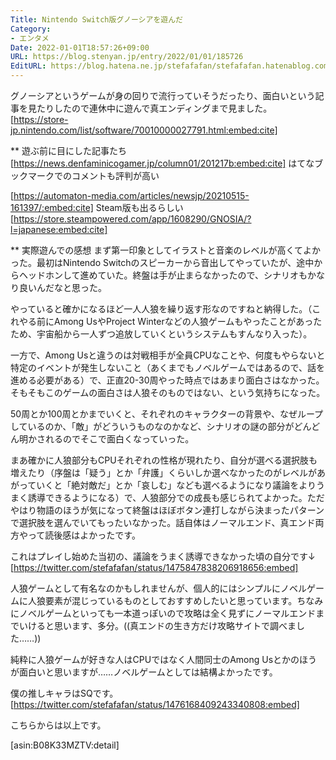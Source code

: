 ```yaml
---
Title: Nintendo Switch版グノーシアを遊んだ
Category:
- エンタメ
Date: 2022-01-01T18:57:26+09:00
URL: https://blog.stenyan.jp/entry/2022/01/01/185726
EditURL: https://blog.hatena.ne.jp/stefafafan/stefafafan.hatenablog.com/atom/entry/13574176438048385695
---
```


グノーシアというゲームが身の回りで流行っていそうだったり、面白いという記事を見たりしたので連休中に遊んで真エンディングまで見ました。
[https://store-jp.nintendo.com/list/software/70010000027791.html:embed:cite]

** 遊ぶ前に目にした記事たち
[https://news.denfaminicogamer.jp/column01/201217b:embed:cite]
はてなブックマークでのコメントも評判が高い

[https://automaton-media.com/articles/newsjp/20210515-161397/:embed:cite]
Steam版も出るらしい
[https://store.steampowered.com/app/1608290/GNOSIA/?l=japanese:embed:cite]

** 実際遊んでの感想
まず第一印象としてイラストと音楽のレベルが高くてよかった。最初はNintendo Switchのスピーカーから音出してやっていたが、途中からヘッドホンして進めていた。終盤は手が止まらなかったので、シナリオもかなり良いんだなと思った。

やっていると確かになるほど一人人狼を繰り返す形なのですねと納得した。（これやる前にAmong UsやProject Winterなどの人狼ゲームもやったことがあったため、宇宙船から一人ずつ追放していくというシステムもすんなり入った）。

一方で、Among Usと違うのは対戦相手が全員CPUなことや、何度もやらないと特定のイベントが発生しないこと（あくまでもノベルゲームではあるので、話を進める必要がある）で、正直20-30周やった時点ではあまり面白さはなかった。そもそもこのゲームの面白さは人狼そのものではない、という気持ちになった。

50周とか100周とかまでいくと、それぞれのキャラクターの背景や、なぜループしているのか、「敵」がどういうものなのかなど、シナリオの謎の部分がどんどん明かされるのでそこで面白くなっていった。

まあ確かに人狼部分もCPUそれぞれの性格が現れたり、自分が選べる選択肢も増えたり（序盤は「疑う」とか「弁護」くらいしか選べなかったのがレベルがあがっていくと「絶対敵だ」とか「哀しむ」なども選べるようになり議論をよりうまく誘導できるようになる）で、人狼部分での成長も感じられてよかった。ただやはり物語のほうが気になって終盤はほぼボタン連打しながら決まったパターンで選択肢を選んでいてもったいなかった。話自体はノーマルエンド、真エンド両方やって読後感はよかったです。

これはプレイし始めた当初の、議論をうまく誘導できなかった頃の自分です↓
[https://twitter.com/stefafafan/status/1475847838206918656:embed]

人狼ゲームとして有名なのかもしれませんが、個人的にはシンプルにノベルゲームに人狼要素が混じっているものとしておすすめしたいと思っています。ちなみにノベルゲームといっても一本道っぽいので攻略は全く見ずにノーマルエンドまでいけると思います、多分。((真エンドの生き方だけ攻略サイトで調べました……))

純粋に人狼ゲームが好きな人はCPUではなく人間同士のAmong Usとかのほうが面白いと思いますが……ノベルゲームとしては結構よかったです。

僕の推しキャラはSQです。
[https://twitter.com/stefafafan/status/1476168409243340808:embed]

こちらからは以上です。

[asin:B08K33MZTV:detail]
